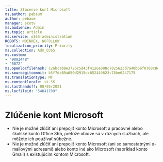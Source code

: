 ```yaml
---
title: Zlúčenie kont Microsoft
ms.author: pebaum
author: pebaum
manager: scotv
ms.audience: Admin
ms.topic: article
ms.service: o365-administration
ROBOTS: NOINDEX, NOFOLLOW
localization_priority: Priority
ms.collection: Adm_O365
ms.custom:
- "9002448"
- "5072"
ms.openlocfilehash: c26bcab9e3726c5d43f4126e088c7025623d7a40b66f0700c8d5e7edf1261986
ms.sourcegitcommit: b5f7da89a650d2915dc652449623c78be6247175
ms.translationtype: MT
ms.contentlocale: sk-SK
ms.lasthandoff: 08/05/2021
ms.locfileid: "54041709"
---
```

# <a name="merge-microsoft-accounts"></a>Zlúčenie kont Microsoft

- Nie je možné zlúčiť ani prepojiť konto Microsoft a pracovné alebo školské konto Office 365, pretože obidve sú v rôznych službách, ale môžete ich používať súbežne.
- Nie je možné zlúčiť ani prepojiť konto Microsoft (ani so samostatnými e-mailovými adresami) alebo konto iné ako Microsoft (napríklad konto Gmail) s existujúcim kontom Microsoft.
